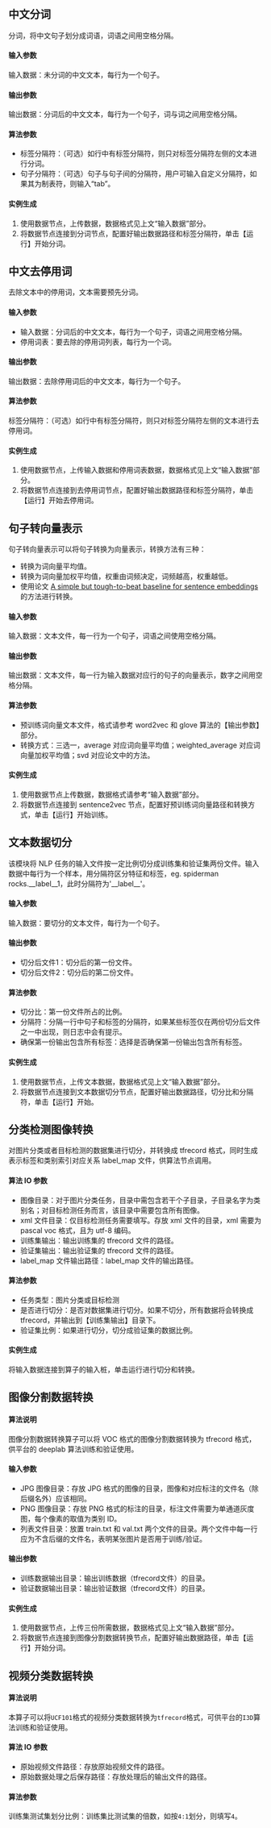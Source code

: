 ## 中文分词

分词，将中文句子划分成词语，词语之间用空格分隔。

####  输入参数 

输入数据：未分词的中文文本，每行为一个句子。

####  输出参数 

输出数据：分词后的中文文本，每行为一个句子，词与词之间用空格分隔。

#### 算法参数
- 标签分隔符：（可选）如行中有标签分隔符，则只对标签分隔符左侧的文本进行分词。
- 句子分隔符：（可选）句子与句子间的分隔符，用户可输入自定义分隔符，如果其为制表符，则输入“tab”。

#### 实例生成	
1. 使用数据节点，上传数据，数据格式见上文“输入数据”部分。
2. 将数据节点连接到分词节点，配置好输出数据路径和标签分隔符，单击【运行】开始分词。

## 中文去停用词

去除文本中的停用词，文本需要预先分词。

####  输入参数

- 输入数据：分词后的中文文本，每行为一个句子，词语之间用空格分隔。
- 停用词表：要去除的停用词列表，每行为一个词。

####  输出参数

输出数据：去除停用词后的中文文本，每行为一个句子。

#### 算法参数
标签分隔符：（可选）如行中有标签分隔符，则只对标签分隔符左侧的文本进行去停用词。
#### 实例生成
1. 使用数据节点，上传输入数据和停用词表数据，数据格式见上文“输入数据”部分。
2. 将数据节点连接到去停用词节点，配置好输出数据路径和标签分隔符，单击【运行】开始去停用词。

## 句子转向量表示

句子转向量表示可以将句子转换为向量表示，转换方法有三种：
- 转换为词向量平均值。
- 转换为词向量加权平均值，权重由词频决定，词频越高，权重越低。
- 使用论文 [A simple but tough-to-beat baseline for sentence embeddings](https://openreview.net/pdf?id=SyK00v5xx) 的方法进行转换。

#### 输入参数
输入数据：文本文件，每一行为一个句子，词语之间使用空格分隔。

#### 输出参数
输出数据：文本文件，每一行为输入数据对应行的句子的向量表示，数字之间用空格分隔。

#### 算法参数
- 预训练词向量文本文件，格式请参考 word2vec 和 glove 算法的【输出参数】部分。
- 转换方式：三选一，average 对应词向量平均值；weighted_average 对应词向量加权平均值；svd 对应论文中的方法。

#### 实例生成
1. 使用数据节点上传数据，数据格式请参考“输入数据”部分。
2. 将数据节点连接到 sentence2vec 节点，配置好预训练词向量路径和转换方式，单击【运行】开始训练。


## 文本数据切分

该模块将 NLP 任务的输入文件按一定比例切分成训练集和验证集两份文件。输入数据中每行为一个样本，用分隔符区分特征和标签，eg. spiderman rocks.\_\_label\_\_1，此时分隔符为'\_\_label\_\_'。

#### 输入参数

输入数据：要切分的文本文件，每行为一个句子。

####  输出参数

- 切分后文件1：切分后的第一份文件。
- 切分后文件2：切分后的第二份文件。

#### 算法参数
- 切分比：第一份文件所占的比例。
- 分隔符：分隔一行中句子和标签的分隔符，如果某些标签仅在两份切分后文件之一中出现，则日志中会有提示。
- 确保第一份输出包含所有标签：选择是否确保第一份输出包含所有标签。

#### 实例生成
1. 使用数据节点，上传文本数据，数据格式见上文“输入数据”部分。
2. 将数据节点连接到文本数据切分节点，配置好输出数据路径，切分比和分隔符，单击【运行】开始。

## 分类检测图像转换

对图片分类或者目标检测的数据集进行切分，并转换成 tfrecord 格式，同时生成表示标签和类别索引对应关系 label_map 文件，供算法节点调用。

#### 算法 IO 参数
- 图像目录：对于图片分类任务，目录中需包含若干个子目录，子目录名字为类别名；对目标检测任务而言，该目录中需要包含所有图像。
- xml 文件目录：仅目标检测任务需要填写。存放 xml 文件的目录，xml 需要为 pascal voc 格式，且为 utf-8 编码。
- 训练集输出：输出训练集的 tfrecord 文件的路径。
- 验证集输出：输出验证集的 tfrecord 文件的路径。
- label_map 文件输出路径：label_map 文件的输出路径。

#### 算法参数
- 任务类型：图片分类或目标检测
- 是否进行切分：是否对数据集进行切分。如果不切分，所有数据将会转换成 tfrecord，并输出到【训练集输出】目录下。
- 验证集比例：如果进行切分，切分成验证集的数据比例。

#### 实例生成
将输入数据连接到算子的输入桩，单击运行进行切分和转换。



## 图像分割数据转换

#### 算法说明

图像分割数据转换算子可以将 VOC 格式的图像分割数据转换为 tfrecord 格式，供平台的 deeplab 算法训练和验证使用。

#### 输入参数

- JPG 图像目录：存放 JPG 格式的图像的目录，图像和对应标注的文件名（除后缀名外）应该相同。
- PNG 图像目录：存放 PNG 格式的标注的目录，标注文件需要为单通道灰度图，每个像素的取值为类别 ID。
- 列表文件目录：放置 train.txt 和 val.txt 两个文件的目录。两个文件中每一行应为不含后缀的文件名，表明某张图片是否用于训练/验证。

#### 输出参数

- 训练数据输出目录：输出训练数据（tfrecord文件）的目录。
- 验证数据输出目录：输出验证数据（tfrecord文件）的目录。

#### 实例生成	

1. 使用数据节点，上传三份所需数据，数据格式见上文“输入数据”部分。
2. 将数据节点连接到图像分割数据转换节点，配置好输出数据路径，单击【运行】开始分词。



##  视频分类数据转换

#### 算法说明
本算子可以将`UCF101`格式的视频分类数据转换为`tfrecord`格式，可供平台的`I3D`算法训练和验证使用。

#### 算法 IO 参数
- 原始视频文件路径：存放原始视频文件的路径。
- 原始数据处理之后保存路径：存放处理后的输出文件的路径。

#### 算法参数

训练集测试集划分比例：训练集比测试集的倍数，如按`4:1`划分，则填写`4`。

